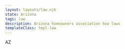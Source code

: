 ```yaml
---
layout: layouts/law.njk
state: Arizona
tags: law
description: Arizona homeowners association hoa laws
templateClass: tmpl-law
---
```


AZ